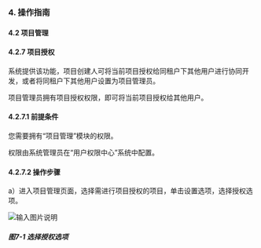 ### 4. 操作指南

#### 4.2 项目管理

#### 4.2.7 项目授权

系统提供该功能，项目创建人可将当前项目授权给同租户下其他用户进行协同开发，或者将同租户下其他用户设置为项目管理员。

项目管理员拥有项目授权权限，即可将当前项目授权给其他用户。

#### 4.2.7.1 前提条件

您需要拥有“项目管理”模块的权限。

权限由系统管理员在“用户权限中心”系统中配置。

#### 4.2.7.2 操作步骤

a）进入项目管理页面，选择需进行项目授权的项目，单击设置选项，选择授权选项。

![输入图片说明](../../../../images/SoFlu%EF%BC%88%E5%90%8E%E7%AB%AF%EF%BC%89%E5%BC%80%E5%8F%91%E5%B9%B3%E5%8F%B0/1.%20%E6%9C%80%E6%96%B0%E7%89%88%E6%9C%AC%20-%20%E6%9B%B4%E6%96%B0%E6%97%A5%E6%9C%9F%20-%202022.10.08/4.%20%E6%93%8D%E4%BD%9C%E6%8C%87%E5%8D%97/2.%20%E9%A1%B9%E7%9B%AE%E7%AE%A1%E7%90%86/7-1.png)

##### 图7-1 选择授权选项

